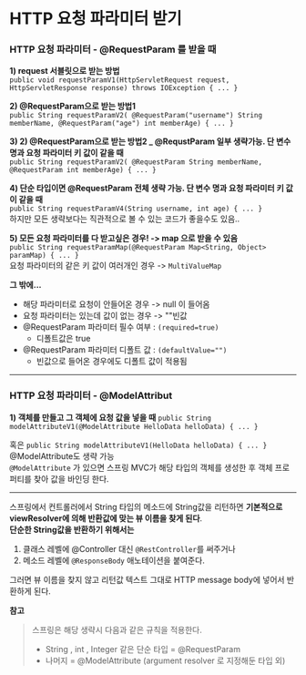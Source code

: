 # HTTP 요청 파라미터 받기



### HTTP 요청 파라미터 - @RequestParam 를 받을 때 ###

**1) request 서블릿으로 받는 방법**   
`public void requestParamV1(HttpServletRequest request, HttpServletResponse response) throws IOException { ... }`

**2) @RequestParam으로 받는 방법1**   
`public String requestParamV2(
            @RequestParam("username") String memberName,
            @RequestParam("age") int memberAge) { ... }
`

**3) 2) @RequestParam으로 받는 방법2 _ @RequstParam 일부 생략가능. 단 변수 명과 요청 파라미터 키 값이 같을 때**   
`public String requestParamV2(
            @RequestParam String memberName,
            @RequestParam int memberAge) { ... }
`

**4) 단순 타입이면 @RequestParam 전체 생략 가능. 단 변수 명과 요청 파라미터 키 값이 같을 때**   
`
public String requestParamV4(String username, int age) { ... }
`   
하지만 모든 생략보다는 직관적으로 볼 수 있는 코드가 좋을수도 있음..



**5) 모든 요청 파라미터를 다 받고싶은 경우! -> map 으로 받을 수 있음**   
`public String requestParamMap(@RequestParam Map<String, Object> paramMap) { ... }`   
요청 파라미터의 같은 키 값이 여러개인 경우 -> `MultiValueMap`  



**그 밖에...**   

* 해당 파라미터로 요청이 안들어온 경우 -> null 이 들어옴
* 요청 파라미터는 있는데 값이 없는 경우 -> ""빈값
* @RequestParam 파라미터 필수 여부 : `(required=true)` 
  * 디폴트값은 true
* @RequestParam 파라미터 디폴트 값 : `(defaultValue="")`
   * 빈값으로 들어온 경우에도 디폴트 값이 적용됨

----------------------------------

### HTTP 요청 파라미터 - @ModelAttribut ###   

**1) 객체를 만들고 그 객체에 요청 값을 넣을 때**
`public String modelAttributeV1(@ModelAttribute HelloData helloData) { ... }`   

혹은
`public String modelAttributeV1(HelloData helloData) { ... }`   
@ModelAttribute도 생략 가능     
`@ModelAttribute` 가 있으면 스프링 MVC가 해당 타입의 객체를 생성한 후 객체 프로퍼티를 찾아 값을 바인딩 한다.   

-------------------------------

스프링에서 컨트롤러에서 String 타입의 메소드에 String값을 리턴하면 **기본적으로 viewResolver에 의해 반환값에 맞는 뷰 이름을 찾게 된다**.  
**단순한 String값을 반환하기 위해서는**

1) 클래스 레벨에 @Controller 대신 `@RestController`를 써주거나   
2) 메소드 레벨에 `@ResponseBody` 애노테이션을 붙여준다.   
   
그러면 뷰 이름을 찾지 않고 리턴값 텍스트 그대로 HTTP message body에 넣어서 반환하게 된다.   

              
                                                      
**참고**
> 스프링은 해당 생략시 다음과 같은 규칙을 적용한다.   
> * String , int , Integer 같은 단순 타입 = @RequestParam   
> * 나머지 = @ModelAttribute (argument resolver 로 지정해둔 타입 외)   

